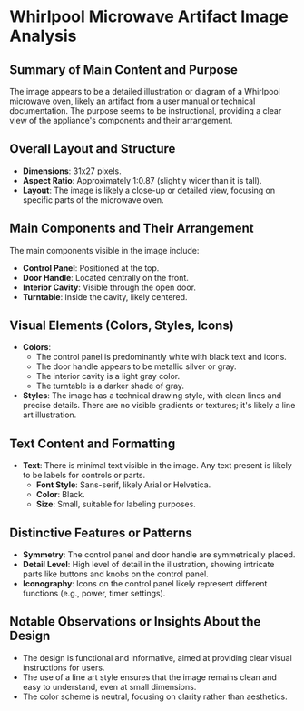 # Whirlpool Microwave Artifact Image Analysis

## Summary of Main Content and Purpose
The image appears to be a detailed illustration or diagram of a Whirlpool microwave oven, likely an artifact from a user manual or technical documentation. The purpose seems to be instructional, providing a clear view of the appliance's components and their arrangement.

## Overall Layout and Structure
- **Dimensions**: 31x27 pixels.
- **Aspect Ratio**: Approximately 1:0.87 (slightly wider than it is tall).
- **Layout**: The image is likely a close-up or detailed view, focusing on specific parts of the microwave oven.

## Main Components and Their Arrangement
The main components visible in the image include:
- **Control Panel**: Positioned at the top.
- **Door Handle**: Located centrally on the front.
- **Interior Cavity**: Visible through the open door.
- **Turntable**: Inside the cavity, likely centered.

## Visual Elements (Colors, Styles, Icons)
- **Colors**:
  - The control panel is predominantly white with black text and icons.
  - The door handle appears to be metallic silver or gray.
  - The interior cavity is a light gray color.
  - The turntable is a darker shade of gray.
- **Styles**: The image has a technical drawing style, with clean lines and precise details. There are no visible gradients or textures; it's likely a line art illustration.

## Text Content and Formatting
- **Text**: There is minimal text visible in the image. Any text present is likely to be labels for controls or parts.
  - **Font Style**: Sans-serif, likely Arial or Helvetica.
  - **Color**: Black.
  - **Size**: Small, suitable for labeling purposes.

## Distinctive Features or Patterns
- **Symmetry**: The control panel and door handle are symmetrically placed.
- **Detail Level**: High level of detail in the illustration, showing intricate parts like buttons and knobs on the control panel.
- **Iconography**: Icons on the control panel likely represent different functions (e.g., power, timer settings).

## Notable Observations or Insights About the Design
- The design is functional and informative, aimed at providing clear visual instructions for users.
- The use of a line art style ensures that the image remains clean and easy to understand, even at small dimensions.
- The color scheme is neutral, focusing on clarity rather than aesthetics.